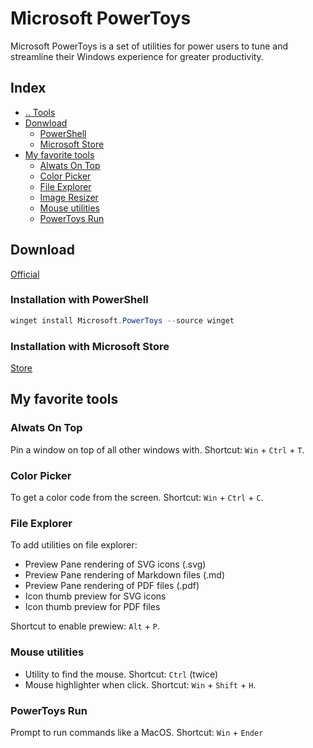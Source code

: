# Microsoft PowerToys
Microsoft PowerToys is a set of utilities for power users to tune and streamline their Windows experience for greater productivity.



## Index
- [.. Tools](/Tools/README.md)
- [Donwload](#donwload)
  - [PowerShell](#installation-powershell)
  - [Microsoft Store](#installation-microsoftstore)
- [My favorite tools](#favorites)
  - [Alwats On Top](#favorites-AlwatsOnTop)
  - [Color Picker](#favorites-ColorPicker)
  - [File Explorer](#favorites-FileExplorer)
  - [Image Resizer](#favorites-ImageResizer)
  - [Mouse utilities](#favorites-MouseUtilities)
  - [PowerToys Run](#favorites-PowerToysRun)



## Download <a name="download"></a>
[Official](https://docs.microsoft.com/en-us/windows/powertoys/install)

### Installation with PowerShell <a name="installation-powershell"></a>
```powershell
winget install Microsoft.PowerToys --source winget
```

### Installation with Microsoft Store <a name="installation-microsoftstore"></a>
[Store](https://aka.ms/getPowertoys)



## My favorite tools <a name="favorites"></a>

### Alwats On Top <a name="favorites-AlwatsOnTop"></a>
Pin a window on top of all other windows with.
Shortcut: `Win` + `Ctrl` + `T`.


### Color Picker <a name="favorites-ColorPicker"></a>
To get a color code from the screen.
Shortcut: `Win` + `Ctrl` + `C`.


### File Explorer <a name="favorites-FileExplorer"></a>
To add utilities on file explorer:
- Preview Pane rendering of SVG icons (.svg)
- Preview Pane rendering of Markdown files (.md)
- Preview Pane rendering of PDF files (.pdf)
- Icon thumb preview for SVG icons
- Icon thumb preview for PDF files

Shortcut to enable prewiew: `Alt` + `P`.


### Mouse utilities <a name="favorites-MouseUtilities"></a>
- Utility to find the mouse. Shortcut: `Ctrl` (twice)
- Mouse highlighter when click. Shortcut: `Win` + `Shift` + `H`.


### PowerToys Run <a name="favorites-PowerToysRun"></a>
Prompt to run commands like a MacOS. Shortcut: `Win` + `Ender`
